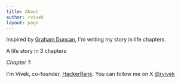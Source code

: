 ```yaml
---
title: About
author: rvivek
layout: page
---
```





Inspired by [Graham Duncan][1], I'm writing my story in life chapters.  

A life story in 3 chapters 

*Chapter 1:*  


I'm Vivek, co-founder, [HackerRank][1]. You can follow me on X [@rvivek][2]

[1]: https://grahamduncan.blog/about/
[2]: https://x.com/rvivek